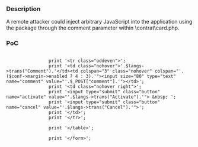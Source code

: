 ### Description
A remote attacker could inject arbitrary JavaScript into the application using the package through the comment parameter within \contrat\card.php.



### PoC
```

				print '<tr class="oddeven">';
				print '<td class="nohover">'.$langs->trans("Comment").'</td><td colspan="3" class="nohover" colspan="'.($conf->margin->enabled ? 4 : 3).'"><input size="80" type="text" name="comment" value="'.$_POST["comment"].'"></td>';
				print '<td class="nohover right">';
				print '<input type="submit" class="button" name="activate" value="'.$langs->trans("Activate").'"> &nbsp; ';
				print '<input type="submit" class="button" name="cancel" value="'.$langs->trans("Cancel").'">';
				print '</td>';
				print '</tr>';

				print '</table>';

				print '</form>';


```
